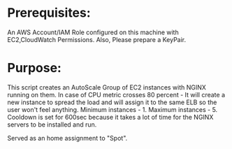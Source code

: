 # Prerequisites:

An AWS Account/IAM Role configured on this machine with EC2,CloudWatch Permissions.
Also, Please prepare a KeyPair.

# Purpose:

This script creates an AutoScale Group of EC2 instances with NGINX running on them.
In case of CPU metric crosses 80 percent - It will create a new instance to spread the load and will assign it to the same ELB so the user won't feel anything.
Minimum instances - 1. Maximum instances - 5.
Cooldown is set for 600sec because it takes a lot of time for the NGINX servers to be installed and run.

Served as an home assignment to "Spot".
